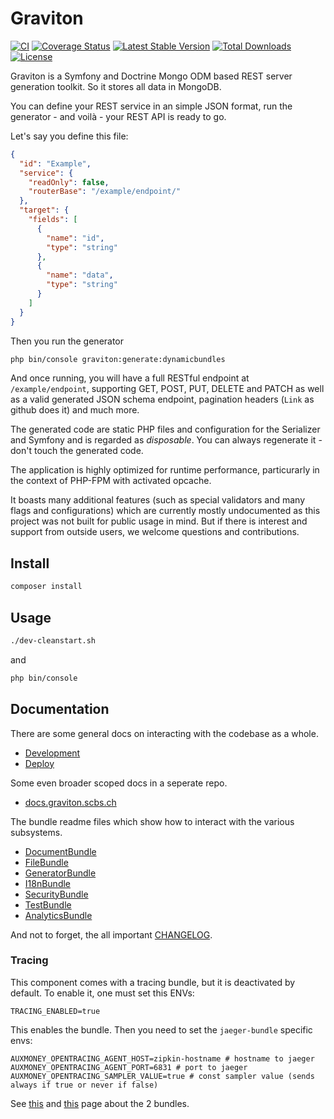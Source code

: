 # Graviton 

[![CI](https://github.com/libgraviton/graviton/actions/workflows/ci.yml/badge.svg)](https://github.com/libgraviton/graviton/actions/workflows/ci.yml)
[![Coverage Status](https://coveralls.io/repos/github/libgraviton/graviton/badge.svg?branch=develop)](https://coveralls.io/github/libgraviton/graviton?branch=develop)
[![Latest Stable Version](https://poser.pugx.org/graviton/graviton/v/stable.svg)](https://packagist.org/packages/graviton/graviton)
[![Total Downloads](https://poser.pugx.org/graviton/graviton/downloads.svg)](https://packagist.org/packages/graviton/graviton)
[![License](https://poser.pugx.org/graviton/graviton/license.svg)](https://packagist.org/packages/graviton/graviton)

Graviton is a Symfony and Doctrine Mongo ODM based REST server generation toolkit. So it stores all data in MongoDB.

You can define your REST service in an simple JSON format, run the generator - and voilà - your REST API is ready to go.

Let's say you define this file:

```json
{
  "id": "Example",
  "service": {
    "readOnly": false,
    "routerBase": "/example/endpoint/"
  },
  "target": {
    "fields": [
      {
        "name": "id",
        "type": "string"
      },
      {
        "name": "data",
        "type": "string"
      }
    ]
  }
}

``` 

Then you run the generator

```bash
php bin/console graviton:generate:dynamicbundles
```

And once running, you will have a full RESTful endpoint at `/example/endpoint`, supporting GET, POST, PUT, DELETE and PATCH as well as a valid
generated JSON schema endpoint, pagination headers (`Link` as github does it) and much more.

The generated code are static PHP files and configuration for the Serializer and Symfony and is regarded as _disposable_. You can always
regenerate it - don't touch the generated code.

The application is highly optimized for runtime performance, particurarly in the context of PHP-FPM with activated opcache.

It boasts many additional features (such as special validators and many flags and configurations) which are currently mostly undocumented as this project was not built for public usage in mind. But if
there is interest and support from outside users, we welcome questions and contributions.

## Install

```bash
composer install
```

## Usage

```bash
./dev-cleanstart.sh
```

and

```bash
php bin/console
```

## Documentation

There are some general docs on interacting with the codebase as a whole. 

- [Development](app/Resources/doc/DEVELOPMENT.md)
- [Deploy](app/Resources/doc/DEPLOY.md)

Some even broader scoped docs in a seperate repo.

- [docs.graviton.scbs.ch](https://docs.graviton.scbs.ch/)

The bundle readme files which show how to interact with
the various subsystems.

- [DocumentBundle](src/Graviton/DocumentBundle/README.md)
- [FileBundle](src/Graviton/FileBundle/README.md)
- [GeneratorBundle](src/Graviton/GeneratorBundle/README.md)
- [I18nBundle](src/Graviton/I18nBundle/README.md)
- [SecurityBundle](src/Graviton/SecurityBundle/README.md)
- [TestBundle](src/Graviton/TestBundle/README.md)
- [AnalyticsBundle](src/Graviton/AnalyticsBundle/README.md)

And not to forget, the all important [CHANGELOG](https://github.com/libgraviton/graviton/releases).

### Tracing

This component comes with a tracing bundle, but it is deactivated by default. To enable it, one must set this ENVs:

```
TRACING_ENABLED=true
```

This enables the bundle. Then you need to set the `jaeger-bundle` specific envs:

```
AUXMONEY_OPENTRACING_AGENT_HOST=zipkin-hostname # hostname to jaeger
AUXMONEY_OPENTRACING_AGENT_PORT=6831 # port to jaeger
AUXMONEY_OPENTRACING_SAMPLER_VALUE=true # const sampler value (sends always if true or never if false)
```

See [this](https://packagist.org/packages/auxmoney/opentracing-bundle-core) and [this](https://packagist.org/packages/auxmoney/opentracing-bundle-jaeger) page about the 2 bundles.
